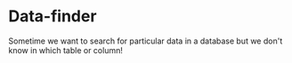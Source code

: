 # Data-finder
Sometime we want to search for particular data in a database but we don't know in which table or column! 
